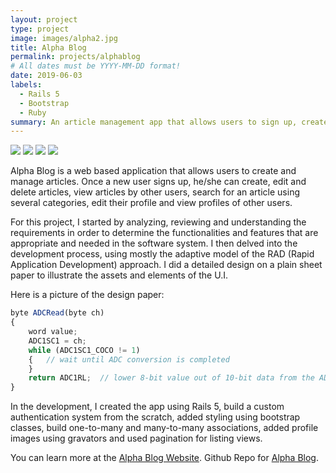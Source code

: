```yaml
---
layout: project
type: project
image: images/alpha2.jpg
title: Alpha Blog
permalink: projects/alphablog
# All dates must be YYYY-MM-DD format!
date: 2019-06-03
labels:
  - Rails 5
  - Bootstrap
  - Ruby
summary: An article management app that allows users to sign up, create and publish articles.
---
```


<div class="ui small rounded images">
  <img class="ui image" src="../images/micromouse-robot.png">
  <img class="ui image" src="../images/micromouse-robot-2.jpg">
  <img class="ui image" src="../images/micromouse.jpg">
  <img class="ui image" src="../images/micromouse-circuit.png">
</div>

Alpha Blog is a web based application that allows users to create and manage articles. Once a new user signs up, he/she can create, edit and delete articles, view articles by other users, search for an article using several categories, edit their profile and view profiles of other users. 

For this project, I started by analyzing, reviewing and understanding the requirements in order to determine the functionalities and features that are appropriate and needed in the software system. I then delved into the development process, using mostly the adaptive model of the RAD (Rapid Application Development) approach. I did a detailed design on a plain sheet paper to illustrate the assets and elements of the U.I.

Here is a picture of the design paper:

```js
byte ADCRead(byte ch)
{
    word value;
    ADC1SC1 = ch;
    while (ADC1SC1_COCO != 1)
    {   // wait until ADC conversion is completed   
    }
    return ADC1RL;  // lower 8-bit value out of 10-bit data from the ADC
}
```
In the development, I created the app using Rails 5, build a custom authentication system from the scratch, added styling using bootstrap classes, build one-to-many and many-to-many associations, added profile images using gravators and used pagination for listing views.

You can learn more at the [Alpha Blog Website](https://alpha-blog-mantoss.herokuapp.com).
Github Repo for [Alpha Blog](https://github.com/PJMantoss/alpha_blog).




